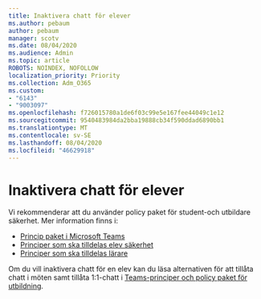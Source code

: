 ```yaml
---
title: Inaktivera chatt för elever
ms.author: pebaum
author: pebaum
manager: scotv
ms.date: 08/04/2020
ms.audience: Admin
ms.topic: article
ROBOTS: NOINDEX, NOFOLLOW
localization_priority: Priority
ms.collection: Adm_O365
ms.custom:
- "6143"
- "9003097"
ms.openlocfilehash: f726015780a1de6f03c99e5e167fee44049c1e12
ms.sourcegitcommit: 9540483984da2bba19888cb34f590ddad6890bb1
ms.translationtype: MT
ms.contentlocale: sv-SE
ms.lasthandoff: 08/04/2020
ms.locfileid: "46629918"
---
```

# <a name="disable-chat-for-students"></a>Inaktivera chatt för elever

Vi rekommenderar att du använder policy paket för student-och utbildare säkerhet. Mer information finns i:

- [Princip paket i Microsoft Teams](https://docs.microsoft.com/microsoftteams/policy-packages-edu#policy-packages-in-microsoft-teams)
- [Principer som ska tilldelas elev säkerhet](https://docs.microsoft.com/microsoftteams/policy-packages-edu#policies-that-should-be-assigned-for-student-safety)
- [Principer som ska tilldelas lärare](https://docs.microsoft.com/microsoftteams/policy-packages-edu#policies-that-should-be-assigned-for-educators) 

Om du vill inaktivera chatt för en elev kan du läsa alternativen för att tillåta chatt i möten samt tillåta 1:1-chatt i [Teams-principer och policy paket för utbildning](https://docs.microsoft.com/microsoftteams/policy-packages-edu).